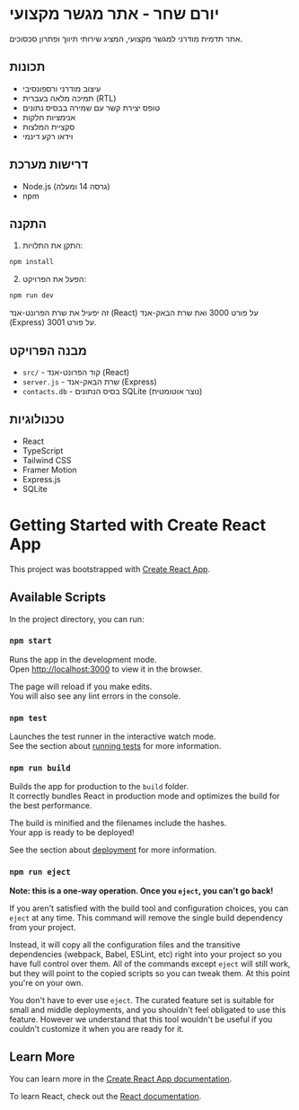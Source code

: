 # יורם שחר - אתר מגשר מקצועי

אתר תדמית מודרני למגשר מקצועי, המציג שירותי תיווך ופתרון סכסוכים.

## תכונות

- עיצוב מודרני ורספונסיבי
- תמיכה מלאה בעברית (RTL)
- טופס יצירת קשר עם שמירה בבסיס נתונים
- אנימציות חלקות
- סקציית המלצות
- וידאו רקע דינמי

## דרישות מערכת

- Node.js (גרסה 14 ומעלה)
- npm

## התקנה

1. התקן את התלויות:
```bash
npm install
```

2. הפעל את הפרויקט:
```bash
npm run dev
```

זה יפעיל את שרת הפרונט-אנד (React) על פורט 3000 ואת שרת הבאק-אנד (Express) על פורט 3001.

## מבנה הפרויקט

- `src/` - קוד הפרונט-אנד (React)
- `server.js` - שרת הבאק-אנד (Express)
- `contacts.db` - בסיס הנתונים SQLite (נוצר אוטומטית)

## טכנולוגיות

- React
- TypeScript
- Tailwind CSS
- Framer Motion
- Express.js
- SQLite

# Getting Started with Create React App

This project was bootstrapped with [Create React App](https://github.com/facebook/create-react-app).

## Available Scripts

In the project directory, you can run:

### `npm start`

Runs the app in the development mode.\
Open [http://localhost:3000](http://localhost:3000) to view it in the browser.

The page will reload if you make edits.\
You will also see any lint errors in the console.

### `npm test`

Launches the test runner in the interactive watch mode.\
See the section about [running tests](https://facebook.github.io/create-react-app/docs/running-tests) for more information.

### `npm run build`

Builds the app for production to the `build` folder.\
It correctly bundles React in production mode and optimizes the build for the best performance.

The build is minified and the filenames include the hashes.\
Your app is ready to be deployed!

See the section about [deployment](https://facebook.github.io/create-react-app/docs/deployment) for more information.

### `npm run eject`

**Note: this is a one-way operation. Once you `eject`, you can't go back!**

If you aren't satisfied with the build tool and configuration choices, you can `eject` at any time. This command will remove the single build dependency from your project.

Instead, it will copy all the configuration files and the transitive dependencies (webpack, Babel, ESLint, etc) right into your project so you have full control over them. All of the commands except `eject` will still work, but they will point to the copied scripts so you can tweak them. At this point you're on your own.

You don't have to ever use `eject`. The curated feature set is suitable for small and middle deployments, and you shouldn't feel obligated to use this feature. However we understand that this tool wouldn't be useful if you couldn't customize it when you are ready for it.

## Learn More

You can learn more in the [Create React App documentation](https://facebook.github.io/create-react-app/docs/getting-started).

To learn React, check out the [React documentation](https://reactjs.org/).
